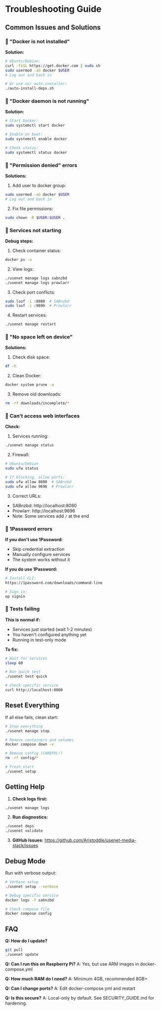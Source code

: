 # Troubleshooting Guide

## Common Issues and Solutions

### 🔴 "Docker is not installed"

**Solution:**
```bash
# Ubuntu/Debian:
curl -fsSL https://get.docker.com | sudo sh
sudo usermod -aG docker $USER
# Log out and back in

# Or use our auto-installer:
./auto-install-deps.sh
```

### 🔴 "Docker daemon is not running"

**Solution:**
```bash
# Start Docker:
sudo systemctl start docker

# Enable on boot:
sudo systemctl enable docker

# Check status:
sudo systemctl status docker
```

### 🔴 "Permission denied" errors

**Solutions:**
1. Add user to docker group:
```bash
sudo usermod -aG docker $USER
# Log out and back in
```

2. Fix file permissions:
```bash
sudo chown -R $USER:$USER .
```

### 🔴 Services not starting

**Debug steps:**
1. Check container status:
```bash
docker ps -a
```

2. View logs:
```bash
./usenet manage logs sabnzbd
./usenet manage logs prowlarr
```

3. Check port conflicts:
```bash
sudo lsof -i :8080  # SABnzbd
sudo lsof -i :9696  # Prowlarr
```

4. Restart services:
```bash
./usenet manage restart
```

### 🔴 "No space left on device"

**Solutions:**
1. Check disk space:
```bash
df -h
```

2. Clean Docker:
```bash
docker system prune -a
```

3. Remove old downloads:
```bash
rm -rf downloads/incomplete/*
```

### 🔴 Can't access web interfaces

**Check:**
1. Services running:
```bash
./usenet manage status
```

2. Firewall:
```bash
# Ubuntu/Debian
sudo ufw status

# If blocking, allow ports:
sudo ufw allow 8080  # SABnzbd
sudo ufw allow 9696  # Prowlarr
```

3. Correct URLs:
- SABnzbd: http://localhost:8080
- Prowlarr: http://localhost:9696
- Note: Some services add `/` at the end

### 🔴 1Password errors

**If you don't use 1Password:**
- Skip credential extraction
- Manually configure services
- The system works without it

**If you do use 1Password:**
```bash
# Install CLI:
https://1password.com/downloads/command-line

# Sign in:
op signin
```

### 🔴 Tests failing

**This is normal if:**
- Services just started (wait 1-2 minutes)
- You haven't configured anything yet
- Running in test-only mode

**To fix:**
```bash
# Wait for services
sleep 60

# Run quick test
./usenet test quick

# Check specific service
curl http://localhost:8080
```

## Reset Everything

If all else fails, clean start:

```bash
# Stop everything
./usenet manage stop

# Remove containers and volumes
docker compose down -v

# Remove config (CAREFUL!)
rm -rf config/*

# Fresh start
./usenet setup
```

## Getting Help

1. **Check logs first:**
```bash
./usenet manage logs
```

2. **Run diagnostics:**
```bash
./usenet deps
./usenet validate
```

3. **GitHub Issues:**
https://github.com/Aristoddle/usenet-media-stack/issues

## Debug Mode

Run with verbose output:
```bash
# Verbose setup
./usenet setup --verbose

# Debug specific service
docker logs -f sabnzbd

# Check compose file
docker compose config
```

## FAQ

**Q: How do I update?**
```bash
git pull
./usenet update
```

**Q: Can I run this on Raspberry Pi?**
A: Yes, but use ARM images in docker-compose.yml

**Q: How much RAM do I need?**
A: Minimum 4GB, recommended 8GB+

**Q: Can I change ports?**
A: Edit docker-compose.yml and restart

**Q: Is this secure?**
A: Local-only by default. See SECURITY_GUIDE.md for hardening.